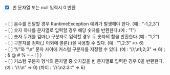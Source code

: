 - [x]  빈 문자열 또는 null 입력시 0 반환
<br/>
- [ ]  음수를 전달할 경우 RuntimeException 예외가 발생해야 한다. (예 : “-1,2,3”)
<br/>
- [ ]  숫자 하나를 문자열로 입력할 경우 해당 숫자를 반환한다.(예 : “1”)
<br/>
- [ ]  숫자 두개를 컴마(,) 구분자로 입력할 경우 두 숫자의 합을 반환한다.(예 : “1,2”)
<br/>
- [ ]  구분자를 컴마(,) 이외에 콜론(:)을 사용할 수 있다. (예 : “1,2:3” => 6)
<br/>
- [ ]  “//”와 “\n” 문자 사이에 커스텀 구분자를 지정할 수 있다. (예 : “//;\n1;2;3” => 6)
      ; : & @ # % = - ! ] }
 <br/>
- [ ]  커스텀 구분자 형식의 문자열 중 숫자값을 빈 문자열로 입력한 경우 0을 반환한다.
      (예 : “//:\n” => 0) (차이 : “//:\n2:3::” => 6)